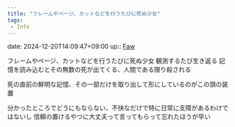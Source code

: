 ```yaml
---
title: "フレームやページ、カットなどを行うたびに死ぬ少女"
tags:
 - Info
---
```


date: 2024-12-20T14:09:47+09:00
up:: [Faw](Bar/Novel/Faw.md)

フレームやページ、カットなどを行うたびに死ぬ少女
観測するたび生き返る
記憶を読み込むとその無数の死が出てくる、人間である限り殺される

死の直前の鮮明な記憶、その一部だけを取り出して形にしているのがこの頭の装置

分かったところでどうにもならない、不快なだけで特に日常に支障があるわけではないし
信頼の置けるやつに大丈夫って言ってもらって忘れたほうが早い

